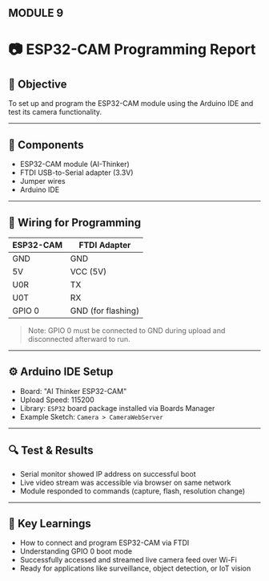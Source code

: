 ## MODULE 9
# 📷 ESP32-CAM Programming Report

## 🎯 Objective
To set up and program the ESP32-CAM module using the Arduino IDE and test its camera functionality.

---

## 🧰 Components
- ESP32-CAM module (AI-Thinker)  
- FTDI USB-to-Serial adapter (3.3V)  
- Jumper wires  
- Arduino IDE  

---

## 🔌 Wiring for Programming

| ESP32-CAM | FTDI Adapter |
|-----------|--------------|
| GND       | GND          |
| 5V        | VCC (5V)     |
| U0R       | TX           |
| U0T       | RX           |
| GPIO 0    | GND (for flashing) |

> Note: GPIO 0 must be connected to GND during upload and disconnected afterward to run.

---

## ⚙️ Arduino IDE Setup
- Board: "AI Thinker ESP32-CAM"  
- Upload Speed: 115200  
- Library: `ESP32` board package installed via Boards Manager  
- Example Sketch: `Camera > CameraWebServer`  

---

## 🔍 Test & Results
- Serial monitor showed IP address on successful boot  
- Live video stream was accessible via browser on same network  
- Module responded to commands (capture, flash, resolution change)

---

## 🧠 Key Learnings
- How to connect and program ESP32-CAM via FTDI  
- Understanding GPIO 0 boot mode  
- Successfully accessed and streamed live camera feed over Wi-Fi  
- Ready for applications like surveillance, object detection, or IoT vision

